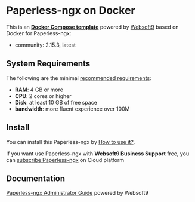 # Paperless-ngx on Docker  

This is an **[Docker Compose template](https://github.com/Websoft9/docker-library)** powered by [Websoft9](https://www.websoft9.com) based on Docker for Paperless-ngx:


 - community:  2.15.3, latest


## System Requirements

The following are the minimal [recommended requirements](https://docs.paperless-ngx.com):

* **RAM**: 4 GB or more
* **CPU**: 2 cores or higher
* **Disk**: at least 10 GB of free space
* **bandwidth**: more fluent experience over 100M  

## Install

You can install this Paperless-ngx by [How to use it?](https://github.com/Websoft9/docker-library#how-to-use-it).   

If you want use Paperless-ngx with **Websoft9 Business Support** free, you can [subscribe Paperless-ngx](https://www.websoft9.com/apps) on Cloud platform

## Documentation

[Paperless-ngx Administrator Guide](https://support.websoft9.com/docs/paperlessngx) powered by Websoft9